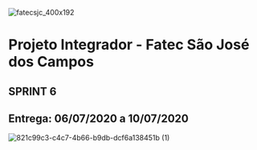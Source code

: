 ![fatecsjc_400x192](https://user-images.githubusercontent.com/56441534/87232319-5234f580-c394-11ea-9183-2fdc7de82b54.png)


# Projeto Integrador - Fatec São José dos Campos

## SPRINT 6 

## Entrega: 06/07/2020 a 10/07/2020

![821c99c3-c4c7-4b66-b9db-dcf6a138451b (1)](https://user-images.githubusercontent.com/56441371/82107796-b45cdb80-9700-11ea-8c85-b2ef25ac2938.jpeg)

